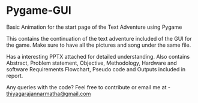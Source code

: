 # Pygame-GUI
Basic Animation for the start page of the Text Adventure using Pygame

This contains the continuation of the text adventure included of the GUI for the game.
Make sure to have all the pictures and song under the same file.

Has a interesting PPTX attached for detailed understanding.
Also contains Abstract, Problem statement, Objective, Methodology, Hardware and software Requirements Flowchart, Pseudo code and Outputs included in report.

Any queries with the code? Feel free to contribute or email me at - thiyagarajannarmatha@gmail.com
